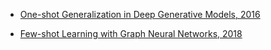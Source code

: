* [One-shot Generalization in Deep Generative Models, 2016](https://arxiv.org/pdf/1603.05106.pdf)

* [Few-shot Learning with Graph Neural Networks, 2018](https://openreview.net/pdf?id=BJj6qGbRW)